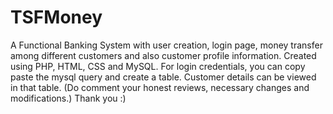 # TSFMoney
A Functional Banking System with user creation, login page, money transfer among different customers and also customer profile information. Created using PHP, HTML, CSS and MySQL.
For login credentials, you can copy paste the mysql query and create a table. Customer details can be viewed in that table.
(Do comment your honest reviews, necessary changes and modifications.)
Thank you :)

